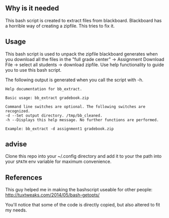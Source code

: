 ## Why is it needed
This bash script is created to extract files from blackboard. Blackboard has a
horrible way of creating a zipfile. This tries to fix it.

## Usage
This bash script is used to unpack the zipfile blackboard generates when
you download all the files in the "full grade center" -> Assignment Download
File -> select all students -> download zipfile. Use help functionality to
guide you to use this bash script.

The following output is generated when you call the script with -h.

~~~
Help documentation for bb_extract.

Basic usage: bb_extract gradebook.zip

Command line switches are optional. The following switches are recognized.
-d --Set output directory. /tmp/bb_cleaned.
-h --Displays this help message. No further functions are performed.

Example: bb_extract -d assignment1 gradebook.zip
~~~

## advise
Clone this repo into your ~/.config directory and add it to your the path into
your `$PATH` env variable for maximum convenience.

## References
This guy helped me in making the bashscript useable for other people:
http://tuxtweaks.com/2014/05/bash-getopts/

You'll notice that some of the code is directly copied, but also altered to fit
my needs.

